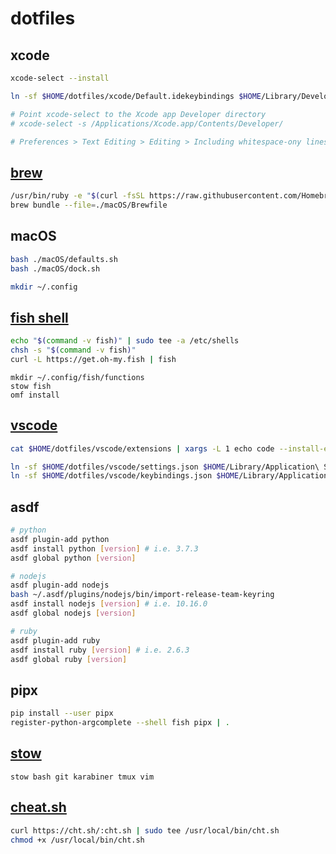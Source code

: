 # dotfiles

## xcode

```bash
xcode-select --install

ln -sf $HOME/dotfiles/xcode/Default.idekeybindings $HOME/Library/Developer/Xcode/UserData/KeyBindings/Default.idekeybindings

# Point xcode-select to the Xcode app Developer directory
# xcode-select -s /Applications/Xcode.app/Contents/Developer/

# Preferences > Text Editing > Editing > Including whitespace-ony lines
```

## [brew](https://brew.sh)

```bash
/usr/bin/ruby -e "$(curl -fsSL https://raw.githubusercontent.com/Homebrew/install/master/install)"
brew bundle --file=./macOS/Brewfile
```

## macOS

```bash
bash ./macOS/defaults.sh
bash ./macOS/dock.sh

mkdir ~/.config
```

## [fish shell](https://fishshell.com)

```bash
echo "$(command -v fish)" | sudo tee -a /etc/shells
chsh -s "$(command -v fish)"
curl -L https://get.oh-my.fish | fish
```

```fish
mkdir ~/.config/fish/functions
stow fish
omf install
```

## [vscode](https://code.visualstudio.com)

```bash
cat $HOME/dotfiles/vscode/extensions | xargs -L 1 echo code --install-extension | sh

ln -sf $HOME/dotfiles/vscode/settings.json $HOME/Library/Application\ Support/Code/User/settings.json
ln -sf $HOME/dotfiles/vscode/keybindings.json $HOME/Library/Application\ Support/Code/User/keybindings.json
```

## asdf

```bash
# python
asdf plugin-add python
asdf install python [version] # i.e. 3.7.3
asdf global python [version]

# nodejs
asdf plugin-add nodejs
bash ~/.asdf/plugins/nodejs/bin/import-release-team-keyring
asdf install nodejs [version] # i.e. 10.16.0
asdf global nodejs [version]

# ruby
asdf plugin-add ruby
asdf install ruby [version] # i.e. 2.6.3
asdf global ruby [version]
```

## pipx

```bash
pip install --user pipx
register-python-argcomplete --shell fish pipx | .
```

## [stow](https://www.gnu.org/software/stow/)

`stow bash git karabiner tmux vim`

## [cheat.sh](http://cheat.sh)

```bash
curl https://cht.sh/:cht.sh | sudo tee /usr/local/bin/cht.sh
chmod +x /usr/local/bin/cht.sh
```
